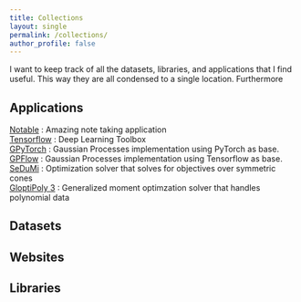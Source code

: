 ```yaml
---
title: Collections
layout: single
permalink: /collections/
author_profile: false
---
```


I want to keep track of all the datasets, libraries, and applications that I find useful. This way they are all condensed to a single location. Furthermore

## Applications
[Notable](https://github.com/notable/notable) : Amazing note taking application  
[Tensorflow](https://www.tensorflow.org/) : Deep Learning Toolbox  
[GPyTorch](https://gpytorch.ai/) : Gaussian Processes implementation using PyTorch as base.  
[GPFlow](https://github.com/GPflow/GPflow) : Gaussian Processes implementation using Tensorflow as base.  
[SeDuMi](http://sedumi.ie.lehigh.edu/) : Optimization solver that solves for objectives over symmetric cones  
[GloptiPoly 3](http://homepages.laas.fr/henrion/software/gloptipoly/) : Generalized moment optimzation solver that handles polynomial data  

## Datasets

## Websites

## Libraries
